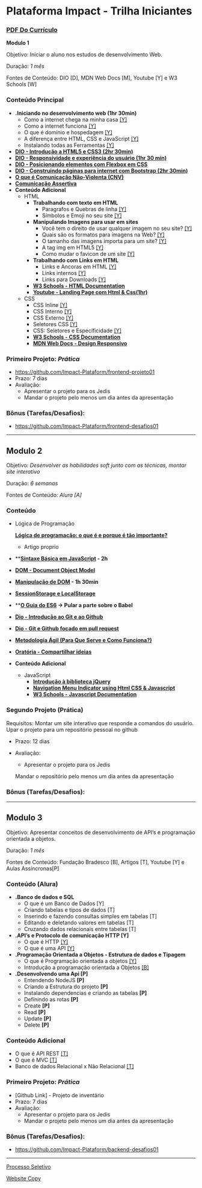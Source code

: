 # Plataforma Impact - Trilha Iniciantes

### [PDF Do Currículo](https://drive.google.com/drive/u/1/folders/1vMnTAaHfoJoe3LwKL_ZUN9K4vV6-Fvmq) 

**Modulo 1**

Objetivo: Iniciar o aluno nos estudos de desenvolvimento Web.

Duração: *1 mês*

Fontes de Conteúdo: DIO [D], MDN Web Docs [M], Youtube [Y] e W3 Schools [W]

### Conteúdo Principal

- **.Iniciando no desenvolvimento web (1hr 30min)**
    - Como a internet chega na minha casa [[Y]](https://youtu.be/F74GKCLXUWM?t=138)
    - Como a internet funciona [[Y]](https://youtu.be/nlO5hySqJFA?t=116)
    - O que é domínio e hospedagem [[Y]](https://youtu.be/RFHSt1PCy0k?t=102)
    - A diferença entre HTML, CSS e JavaScript [[Y]](https://youtu.be/B4FU3NFRTDw?t=6)
    - Instalando todas as Ferramentas [[Y]](https://www.youtube.com/watch?v=UForX7ehChM)
- **[DIO - Introdução a HTML5 e CSS3 (2hr 30min)](https://web.dio.me/course/introducao-criacao-de-websites-com-html5-e-css3/learning/462f831d-5fdf-485e-bf07-1d391eb94ac8/?back=/browse)**
- **[DIO - Responsividade e experiência do usuário (1hr 30 min)](https://web.dio.me/course/conceitos-de-responsividade-e-experiencia-do-usuario-1/learning/9261b941-1d0e-4984-8757-4e2bd8f42ae0/?back=/browse)**
- [**DIO - Posicionando elementos com Flexbox em CSS**](https://web.dio.me/course/posicionando-elementos-com-flexbox-em-css/learning/46f1e8c7-ef6e-458e-ad4e-369fc65faba7/?back=/browse)
- **[DIO - Construindo páginas para internet com Bootstrap (2hr 30min)](https://web.dio.me/course/crie-paginas-responsivas-na-web-utilizando-um-poderoso-framework/learning/d5695916-44d4-4d47-9db4-0bc829264835/?back=/browse)**
- ****[O que é Comunicação Não-Violenta (CNV)](https://www.napratica.org.br/comunicacao-nao-violenta/)****
- [**Comunicação Assertiva**](https://conteudo.movidesk.com/o-que-e-comunicacao-assertiva/)
- **Conteúdo Adicional**
    - HTML
        - **Trabalhando com texto em HTML**
            - Paragrafos e Quebras de linha [[Y]](https://youtu.be/f6NTJdtEFOc?t=117)
            - Símbolos e Emoji no seu site [[Y]](https://youtu.be/nhMdFe3WwYc?t=126)
        - **Manipulando Imagens para usar em sites**
            - Você tem o direito de usar qualquer imagem no seu site? [[Y]](https://youtu.be/bDULqeGEvAw?t=156)
            - Quais são os formatos para imagens na Web? [[Y]](https://youtu.be/xg-vHgLF0mI?t=145)
            - O tamanho das imagens importa para um site? [[Y]](https://youtu.be/8rkuukKA8a4?t=128)
            - A tag img em HTML5 [[Y]](https://youtu.be/CwOmEetWMnU?t=152)
            - Como mudar o favicon de um site [[Y]](https://youtu.be/1ZeettFfxys?t=168)
        - **Trabalhando com Links em HTML**
            - Links e Ancoras em HTML [[Y]](https://www.youtube.com/watch?v=LeOVXQDsAIY)
            - Links internos [[Y]](https://youtu.be/LeLnlT-ZKw8?t=119)
            - Links para Downloads [[Y]](https://youtu.be/Jszz7M676y8?t=135)
        - [**W3 Schools - HTML Documentation**](https://w3schools.com/html/default.asp)
        - **[Youtube - Landing Page com Html & Css(1hr)](https://www.youtube.com/watch?v=llF6vD-RljE)**
    - CSS
        - CSS Inline [[Y]](https://youtu.be/byqhpuVpvEI?t=165)
        - CSS Interno [[Y]](https://youtu.be/fzyab4P2pn8?t=136)
        - CSS Externo [[Y]](https://youtu.be/-i1JVMspDJQ?t=132)
        - Seletores CSS [[Y]](https://www.youtube.com/watch?v=ahYHSBue7wE)
        - CSS: Seletores e Especificidade [[Y]](https://www.youtube.com/watch?v=dPL23aVRIlc)
        - **[W3 Schools - CSS Documentation](https://www.w3schools.com/css/)**
        - [**MDN Web Docs - Design Responsivo**](https://developer.mozilla.org/pt-BR/docs/Learn/CSS/CSS_layout/Responsive_Design)

### **Primeiro Projeto: *Prática***

- https://github.com/Impact-Plataform/frontend-projeto01
- Prazo: 7 dias
- Avaliação:
    - Apresentar o projeto para os Jedis
    - Mandar o projeto pelo menos um dia antes da apresentação

### Bônus (Tarefas/Desafios):

- https://github.com/Impact-Plataform/frontend-desafios01

_______________________________________________________________________

## **Modulo 2**

Objetivo: *Desenvolver as habilidades soft junto com as técnicas, montar site interativo*

Duração: *6 semanas*

Fontes de Conteúdo: *Alura [A]*

### Conteúdo

- Lógica de Programação
    
    [**Lógica de programação: o que é e porque é tão importante?**](https://kenzie.com.br/blog/logica-de-programacao/)
    
     - Artigo proprio
    
- ****[Sintaxe Básica em JavaScript](https://web.dio.me/course/sintaxe-basica-em-javascript/learning/780c7e66-bc21-401f-b3ea-c844898b3614?back=/browse) - 2h**
- ****[DOM - Document Object Model](http://devfuria.com.br/javascript/dom/)****
- **[Manipulação de DOM](https://www.youtube.com/watch?v=UftSB4DaRU4) - 1h 30min**
- **[SessionStorage e LocalStorage](https://www.treinaweb.com.br/blog/quando-usar-sessionstorage-e-localstorage)**
- ****[O Guia do ES6](https://medium.com/@matheusml/o-guia-do-es6-tudo-que-voc%C3%AA-precisa-saber-8c287876325f) → Pular a parte sobre o Babel**

- [**Dio - Introdução ao Git e ao Github**](https://web.dio.me/course/introducao-ao-git-e-ao-github/learning/75b9fe49-6ed4-4480-83a7-7e37fc356aa9/?back=/browse)
- **[Dio - Git e Github focado em pull request](https://web.dio.me/course/git-e-github-focado-em-pullrequest/learning/7ee9e586-a200-41de-a075-fd6a7b4b5a1e/?back=/browse)**

- **[Metodologia Ágil (Para Que Serve e Como Funciona?)](https://www.youtube.com/watch?v=5ByWvpW2zw0&ab_channel=BlogAbriMinhaEmpresa)**
- **[Oratória - Compartilhar ideias](http://www.liceudeoratoria.com.br/o-orador-e-o-compartilhamento-de-si-mesmo/)**

- **Conteúdo Adicional**
    - JavaScript
        - ****[Introdução à biblioteca jQuery](https://web.dio.me/course/jquery-essencial/learning/3b07becd-4b8c-4538-ae36-532dc6b27866/?back=/browse)****
        - [**Navigation Menu Indicator using Html CSS & Javascript**](https://www.youtube.com/watch?v=ArTVfdHOB-M)
        - **[W3 Schools - Javascript Documentation](https://www.w3schools.com/js/)**

### Segundo Projeto (Prática)

Requisitos: Montar um site interativo que responde a comandos do usuário. Upar o projeto para um repositório pessoal no github

- Prazo: 12 dias
- Avaliação:
    - Apresentar o projeto para os Jedis
    
    Mandar o repositório pelo menos um dia antes da apresentação
    

### **Bônus (Tarefas/Desafios):**

_______________________________________________________________________

## **Modulo 3**

Objetivo: Apresentar conceitos de desenvolvimento de API’s e programação orientada a objetos.

Duração: *1 mês*

Fontes de Conteúdo: Fundação Bradesco [B], Artigos [T], Youtube [Y] e Aulas Assíncronas[P]

### Conteúdo (Alura)

- **.Banco de dados e SQL**
    - O que é um Banco de Dados [Y]
    - Criando tabelas e tipos de dados [T]
    - Inserindo e fazendo consultas simples em tabelas [T]
    - Editando e deletando valores em tabelas [T]
    - Cruzando dados relacionais entre tabelas [T]
- **.API’s e Protocolo de comunicação HTTP [Y]**
    - O que é HTTP [[Y]](https://www.youtube.com/watch?v=hwttZtWkXTk)
    - O que é uma API [[Y]](https://www.youtube.com/watch?v=vGuqKIRWosk)
- **.Programação Orientada a Objetos - Estrutura de dados e Tipagem**
    - O que é Programação orientada a objetos [[Y]](https://www.youtube.com/watch?v=QY0Kdg83orY)
    - Introdução a programação orientada a Objetos [[B]](https://www.ev.org.br/cursos/introducao-a-programacao-orientada-a-objetos-poo)
- **.Desenvolvendo uma Api [P]**
    - Entendendo NodeJS **[P]**
    - Criando a Estrutura do projeto **[P]**
    - Instalando dependencias e criando as tabelas **[P]**
    - Definindo as rotas **[P]**
    - Create **[P]**
    - Read **[P]**
    - Update **[P]**
    - Delete **[P]**

### Conteúdo Adicional

- O que é API REST [[T]](https://www.redhat.com/pt-br/topics/api/what-is-a-rest-api)
- O que é MVC [[T]](https://www.lewagon.com/pt-BR/blog/o-que-e-padrao-mvc#:~:text=O%20MVC%20%C3%A9%20uma%20sigla,sejam%20mais%20r%C3%A1pidas%20e%20din%C3%A2micas.)
- Banco de dados Relacional x Não Relacional [[T]](https://blog.debugeverything.com/pt/diferenca-base-de-dados-relacional-e-nao-relacional/)

### **Primeiro Projeto: *Prática***

- [Github Link] - Projeto de inventário
- Prazo: 7 dias
- Avaliação:
    - Apresentar o projeto para os Jedis
    - Mandar o projeto pelo menos um dia antes da apresentação

### Bônus (Tarefas/Desafios):

- https://github.com/Impact-Plataform/backend-desafios01

_______________________________________________________________________

[Processo Seletivo ](Plataforma%2076494/Processo%20S%2038836.md)

[Website Copy ](Plataforma%2076494/Website%20Co%20d9c8a.md)